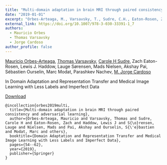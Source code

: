 ```yaml
---
title: "Multi-domain adaptation in brain MRI through paired consistency and adversarial learning"
date: "2019-01-01"
excerpt: "Orbes-Arteaga, M., Varsavsky, T., Sudre, C.H., Eaton-Rosen, Z., Haddow, L.J., Sørensen, L., Nielsen, M., Pai, A., Ourselin, S., Modat, M. and Nachev, P., 2019. In Domain Adaptation and Representation Transfer and Medical Image Learning with Less Labels and Imperfect Data (pp. 54-62). Springer, Cham."
external_link: https://doi.org/10.1007/978-3-030-33391-1_7
authors:
  - Mauricio Orbes
  - Thomas Varsavsky
  - Jorge Cardoso
author_profile: false
---
```

[Mauricio Orbes-Arteaga](/people/mauricio_orbes), [Thomas Varsavsky](/people/thomas_varsavsky), [Carole H Sudre](/people/carole_sudre), Zach Eaton-Rosen, Lewis J. Haddow, Lauge Sørensen, Mads Nielsen, Akshay Pai, Sébastien Ourselin, Marc Modat, Parashkev Nachev, [M. Jorge Cardoso](/people/jorge_cardoso)

In Domain Adaptation and Representation Transfer and Medical Image Learning with Less Labels and Imperfect Data

<a href="{{page.external_link}}" target="_blank"> Download </a>

```
@incollection{orbes2019multi,
  title={Multi-domain adaptation in brain MRI through paired consistency and adversarial learning},
  author={Orbes-Arteaga, Mauricio and Varsavsky, Thomas and Sudre, Carole H and Eaton-Rosen, Zach and Haddow, Lewis J and S{\o}rensen, Lauge and Nielsen, Mads and Pai, Akshay and Ourselin, S{\'e}bastien and Modat, Marc and others},
  booktitle={Domain Adaptation and Representation Transfer and Medical Image Learning with Less Labels and Imperfect Data},
  pages={54--62},
  year={2019},
  publisher={Springer}
}
```
